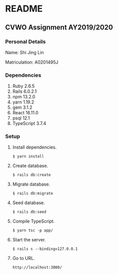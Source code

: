 # README

## CVWO Assignment AY2019/2020

### Personal Details

Name: Shi Jing Lin

Matriculation: A0201495J

### Dependencies
1. Ruby 2.6.5
1. Rails 6.0.2.1
1. npm 13.2.0
1. yarn 1.19.2
1. gem 3.1.2
1. React 16.11.0
1. psql 12.1
1. TypeScript 3.7.4

### Setup
1. Install dependencies.
    ```
    $ yarn install
    ```
   
1. Create database.
    ```
    $ rails db:create
    ```

1. Migrate database.
    ```
    $ rails db:migrate
    ```

1. Seed database.
    ```
    $ rails db:seed
    ```
   
1. Compile TypeScript.
   ```
   $ yarn tsc -p app/
   ``` 

1. Start the server.
    ```
    $ rails s --binding=127.0.0.1
    ```

1. Go to URL.
    ```
    http://localhost:3000/
    ```

